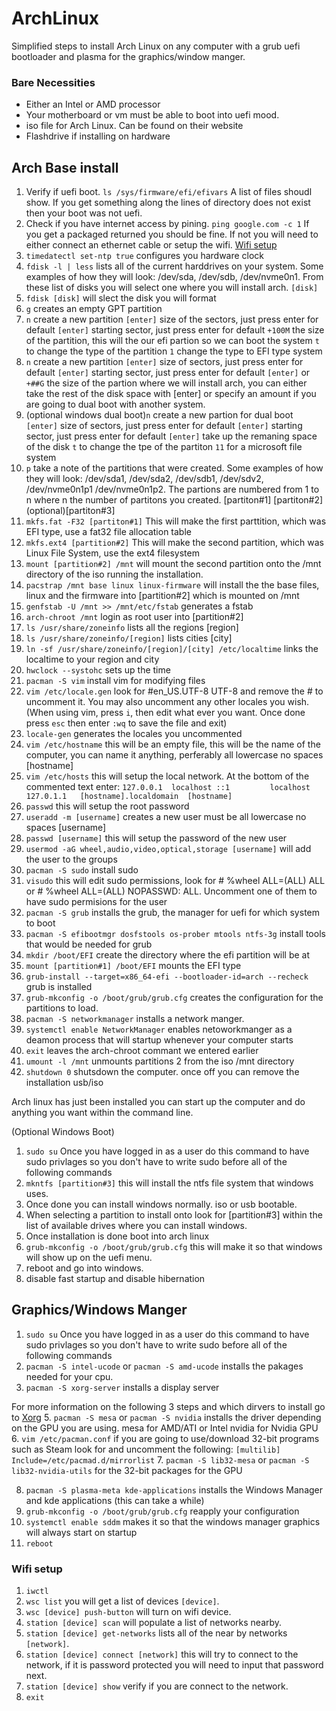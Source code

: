 # ArchLinux

Simplified steps to install Arch Linux on any computer with a grub uefi bootloader and plasma for the graphics/window manger.

### Bare Necessities 

- Either an Intel or AMD processor
- Your motherboard or vm must be able to boot into uefi mood.
- iso file for Arch Linux. Can be found on their website
- Flashdrive if installing on hardware

## Arch Base install

1. Verify if uefi boot. 
`ls /sys/firmware/efi/efivars`
A list of files shoudl show. If you get something along the lines of directory does not exist then your boot was not uefi.
2. Check if you have internet access by pining.
`ping google.com -c 1`
If you get a packaged returned you should be fine. If not you will need to either connect an ethernet cable or setup the wifi. [Wifi setup](#wifi-setup)
3. `timedatectl set-ntp true` configures you hardware clock
4. `fdisk -l | less` lists all of the current harddrives on your system. Some examples of how they will look: /dev/sda, /dev/sdb, /dev/nvme0n1. From these list of disks you will select one where you will install arch. `[disk]`
5. `fdisk [disk]` will slect the disk you will format
6. `g` creates an empty GPT partition
7. `n` create a new partition
`[enter]` size of the sectors, just press enter for default
`[enter]` starting sector, just press enter for default
`+100M` the size of the partition, this will the our efi partion so we can boot the system
`t` to change the type of the partition
`1` change the type to EFI type system
8. `n` create a new partition
`[enter]` size of sectors, just press enter for default
`[enter]` starting sector, just press enter for default
`[enter]` or `+##G` the size of the partion where we will install arch, you can either take the rest of the disk space with [enter] or specify an amount if you are going to dual boot with another system.
12. (optional windows dual boot)`n` create a new partion for dual boot
`[enter]` size of sectors, just press enter for default
`[enter]` starting sector, just press enter for default
`[enter]` take up the remaning space of the disk
`t` to change the tpe of the partiton
`11` for a microsoft file system
13. `p` take a note of the partitions that were created. Some examples of how they will look: /dev/sda1, /dev/sda2, /dev/sdb1, /dev/sdv2, /dev/nvme0n1p1 /dev/nvme0n1p2. The partions are numbered from 1 to n where n the number of partitons you created. [partiton#1]  [partiton#2]  (optional)[partiton#3]
14. `mkfs.fat -F32 [partiton#1]` This will make the first parttition, which was EFI type, use a fat32 file allocation table
15. `mkfs.ext4 [partition#2]` This will make the second partition, which was Linux File System, use the ext4 filesystem
16. `mount [partition#2] /mnt` will mount the second partition onto the /mnt directory of the iso running the installation.
17. `pacstrap /mnt base linux linux-firmware` will install the the base files, linux and the firmware into [partition#2] which is mounted on /mnt
18. `genfstab -U /mnt >> /mnt/etc/fstab` generates a fstab
19. `arch-chroot /mnt` login as root user into [partition#2]
20. `ls /usr/share/zoneinfo` lists all the regions [region]
21. `ls /usr/share/zoneinfo/[region]` lists cities [city]
22. `ln -sf /usr/share/zoneinfo/[region]/[city] /etc/localtime` links the localtime to your region and city
23. `hwclock --systohc` sets up the time 
24. `pacman -S vim` install vim for modifying files
25. `vim /etc/locale.gen` look for #en_US.UTF-8 UTF-8 and remove the # to uncomment it. You may also uncomment any other locales you wish.
(When using vim, press `i`, then edit what ever you want. Once done press `esc` then enter `:wq` to save the file and exit)
26. `locale-gen` generates the locales you uncommented
27. `vim /etc/hostname` this will be an empty file, this will be the name of the computer, you can name it anything, perferably all lowercase no spaces [hostname]
28. `vim /etc/hosts` this will setup the local network. At the bottom of the commented text enter:
`127.0.0.1  localhost
::1         localhost
127.0.1.1   [hostname].localdomain  [hostname]`
29. `passwd` this will setup the root password
30. `useradd -m [username]` creates a new user must be all lowercase no spaces [username]
31. `passwd [username]` this will setup the password of the new user
32. `usermod -aG wheel,audio,video,optical,storage [username]` will add the user to the groups
33. `pacman -S sudo` install sudo
34. `visudo` this will edit sudo permissions, look for # %wheel ALL=(ALL) ALL or # %wheel ALL=(ALL) NOPASSWD: ALL. Uncomment one of them to have sudo permisions for the user
35. `pacman -S grub` installs the grub, the manager for uefi for which system to boot
36. `pacman -S efibootmgr dosfstools os-prober mtools ntfs-3g` install tools that would be needed for grub
37. `mkdir /boot/EFI` create the directory where the efi partition will be at
38. `mount [partition#1] /boot/EFI` mounts the EFI type 
39. `grub-install --target=x86_64-efi --bootloader-id=arch --recheck` grub is installed
40. `grub-mkconfig -o /boot/grub/grub.cfg` creates the configuration for the partitions to load.
41. `pacman -S networkmanager` installs a network manger.
42. `systemctl enable NetworkManager` enables netoworkmanger as a deamon process that will startup whenever your computer starts
43. `exit` leaves the arch-chroot commant we entered earlier
44. `umount -l /mnt` unmounts partitions 2 from the iso /mnt directory
45. `shutdown 0` shutsdown the computer. once off you can remove the installation usb/iso

Arch linux has just been installed you can start up the computer and do anything you want within the command line.

(Optional Windows Boot)

1. `sudo su` Once you have logged in as a user do this command to have sudo privlages so you don't have to write sudo before all of the following commands
2. `mkntfs [partition#3]` this will install the ntfs file system that windows uses.
3. Once done you can install windows normally. iso or usb bootable.
4. When selecting a partition to install onto look for [partition#3] within the list of available drives where you can install windows.
5. Once installation is done boot into arch linux
6. `grub-mkconfig -o /boot/grub/grub.cfg` this will make it so that windows will show up on the uefi menu.
7. reboot and go into windows.
8. disable fast startup and disable hibernation

## Graphics/Windows Manger

1. `sudo su` Once you have logged in as a user do this command to have sudo privlages so you don't have to write sudo before all of the following commands
2. `pacman -S intel-ucode` or `pacman -S amd-ucode` installs the pakages needed for your cpu.
3. `pacman -S xorg-server` installs a display server


For more information on the following 3 steps and which dirvers to install go to [Xorg](https://wiki.archlinux.org/title/Xorg)
5. `pacman -S mesa` or `pacman -S nvidia` installs the driver depending on the GPU you are using. mesa for AMD/ATI or Intel nvidia for Nvidia GPU
6. `vim /etc/pacman.conf` if you are going to use/download 32-bit programs such as Steam look for and uncomment the following:
`[multilib]
Include=/etc/pacmad.d/mirrorlist`
7. `pacman -S lib32-mesa` or `pacman -S lib32-nvidia-utils` for the 32-bit packages for the GPU


8. `pacman -S plasma-meta kde-applications` installs the Windows Manager and kde applications (this can take a while)
9. `grub-mkconfig -o /boot/grub/grub.cfg` reapply your configuration
10. `systemctl enable sddm` makes it so that the windows manager graphics will always start on startup
11. `reboot`


### Wifi setup
1. `iwctl`
2. `wsc list` you will get a list of devices `[device]`.
3. `wsc [device] push-button` will turn on wifi device.
4. `station [device] scan` will populate a list of networks nearby.
5. `station [device] get-networks` lists all of the near by networks `[network]`.
6. `station [device] connect [network]` this will try to connect to the network, if it is password protected you will need to input that password next.
7. `station [device] show` verify if you are connect to the network.
8. `exit`
